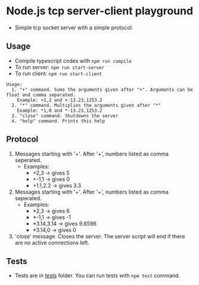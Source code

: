 # Node.js tcp server-client playground

* Simple tcp socket server with a simple protocol.

## Usage

* Compile typescript codes with `npm run compile`
* To run server: `npm run start-server`
* To run client: `npm run start-client`

```
Usage: 
  1. "+" command. Sums the arguments given after "+". Arguments can be float and comma separated. 
    Example: +1,2 and +-13.23,1253.2 
  2. "*" command. Multiplies the arguments given after "*"
    Example: *1,0 and *-13.23,1253.2
  3. "close" command. Shutdowns the server
  4. "help" command. Prints this help

```

## Protocol

1. Messages starting with '+'. After '+', numbers listed as comma seperated.
    * Examples:
        * +2,3 -> gives 5
        * +-1,1 -> gives 0
        * +1.1,2.2 -> gives 3.3
2. Messages starting with '+'. After '+', numbers listed as comma seperated.
    * Examples:
        * *2,3 -> gives 6
        * *-1,1 -> gives -1
        * *3.14,3.14 -> gives 9.8596
        * *3.14,0 -> gives 0
3. 'close' message. Closes the server. The server script will end if there are no active connections left.

## Tests

* Tests are in [tests](./tests) folder. You can run tests with `npm test` command.


